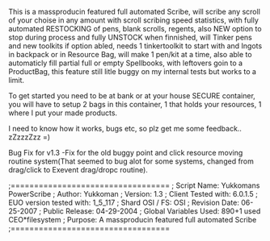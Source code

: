 This is a massproducin featured full automated Scribe, will scribe any scroll of your choise in any amount with scroll scribing speed statistics, with fully automated RESTOCKING of pens, blank scrolls, regents, also NEW option to stop during process and fully UNSTOCK when finnished, will Tinker pens and new toolkits if option abled, needs 1 tinkertoolkit to start with and Ingots in backpack or in Resource Bag, will make 1 pen/kit at a time, also able to automaticly fill partial full or empty Spellbooks, with leftovers goin to a ProductBag, this feature still litle buggy on my internal tests but works to a limit.

To get started you need to be at bank or at your house SECURE container, you will have to setup 2 bags in this container, 1 that holds your resources, 1 where I put your made products.

I need to know how it works, bugs etc, so plz get me some feedback.. zZzzzZzz =)

Bug Fix for v1.3
-Fix for the old buggy point and click resource moving routine system(That seemed to bug alot for some systems, changed from drag/click to Exevent drag/dropc routine).

;==================================
; Script Name: Yukkomans PowerScribe
; Author: Yukkoman
; Version: 1.3
; Client Tested with: 6.0.1.5
; EUO version tested with: 1_5_117
; Shard OSI / FS: OSI
; Revision Date: 06-25-2007
; Public Release: 04-29-2004
; Global Variables Used: 890+1 used CEO*filesystem
; Purpose: A massproducin featured full automated Scribe
;==================================